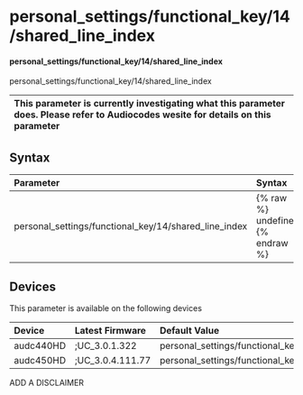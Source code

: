 ﻿---
description: personal_settings/functional_key/14/shared_line_index
search: false
---

# personal_settings/functional_key/14/shared_line_index

#### personal_settings/functional_key/14/shared_line_index

personal_settings/functional_key/14/shared_line_index


| This parameter is currently investigating what this parameter does. Please refer to Audiocodes wesite for details on this parameter | 
| :--- |

## Syntax
| Parameter | Syntax |
| :--- | :--- |
|personal_settings/functional_key/14/shared_line_index | {% raw %} undefined {% endraw %}|

## Devices
This parameter is available on the following devices

| Device | Latest Firmware | Default Value |
|:---|:---|:---|
| audc440HD | ;UC_3.0.1.322 | personal_settings/functional_key/14/shared_line_index=0 
| audc450HD | ;UC_3.0.4.111.77 | personal_settings/functional_key/14/shared_line_index=0 

ADD A DISCLAIMER
